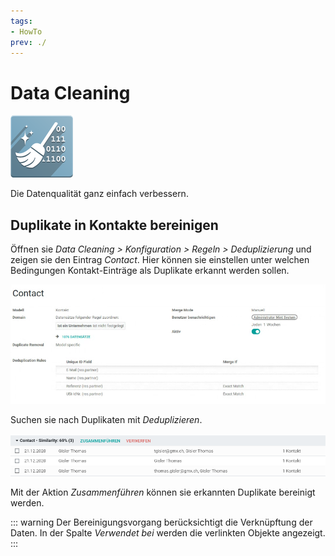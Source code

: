 ```yaml
---
tags:
- HowTo
prev: ./
---
```

# Data Cleaning
![](assets/icon_odoo_data_cleaning.png)

Die Datenqualität ganz einfach verbessern.

## Duplikate in Kontakte bereinigen

Öffnen sie *Data Cleaning > Konfiguration > Regeln > Deduplizierung* und zeigen sie den Eintrag *Contact*. Hier können sie einstellen unter welchen Bedingungen Kontakt-Einträge als Duplikate erkannt werden sollen.

![](assets/Data%20Cleaning%20Eintrag.png)

Suchen sie nach Duplikaten mit *Deduplizieren*.

![](assets/Data%20Cleaning%20Duplikat.png)

Mit der Aktion *Zusammenführen* können sie erkannten Duplikate bereinigt werden.

::: warning
Der Bereinigungsvorgang berücksichtigt die Verknüpftung der Daten. In der Spalte *Verwendet bei* werden die verlinkten Objekte angezeigt.
:::
